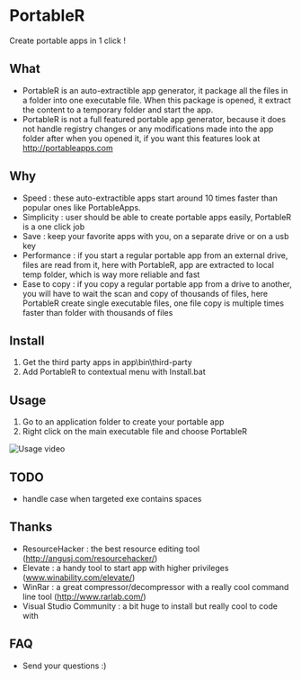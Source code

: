 # PortableR

Create portable apps in 1 click !

## What
- PortableR is an auto-extractible app generator, it package all the files in a folder into one executable file. When this package is opened, it extract the content to a temporary folder and start the app. 
- PortableR is not a full featured portable app generator, because it does not handle registry changes or any modifications made into the app folder after when you opened it, if you want this features look at http://portableapps.com

## Why
- Speed : these auto-extractible apps start around 10 times faster than popular ones like PortableApps.
- Simplicity : user should be able to create portable apps easily, PortableR is a one click job
- Save : keep your favorite apps with you, on a separate drive or on a usb key
- Performance : if you start a regular portable app from an external drive, files are read from it, here with PortableR, app are extracted to local temp folder, which is way more reliable and fast
- Ease to copy : if you copy a regular portable app from a drive to another, you will have to wait the scan and copy of thousands of files, here PortableR create single executable files, one file copy is multiple times faster than folder with thousands of files

## Install
1. Get the third party apps in app\bin\third-party
2. Add PortableR to contextual menu with Install.bat

## Usage
1. Go to an application folder to create your portable app
2. Right click on the main executable file and choose PortableR

![Usage video](https://github.com/Shuunen/portabler/blob/master/Usage.gif)

## TODO
* handle case when targeted exe contains spaces


## Thanks
- ResourceHacker : the best resource editing tool (http://angusj.com/resourcehacker/)
- Elevate : a handy tool to start app with higher privileges (www.winability.com/elevate/)
- WinRar : a great compressor/decompressor with a really cool command line tool (http://www.rarlab.com/)
- Visual Studio Community : a bit huge to install but really cool to code with

## FAQ
- Send your questions :)
